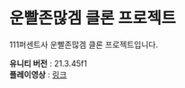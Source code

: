 # 운빨존많겜 클론 프로젝트
111퍼센트사 운빨존많겜 클론 프로젝트입니다.

__유니티 버전__ : 21.3.45f1   
__플레이영상__ : [링크](https://youtu.be/Zxam38n6kh4)
